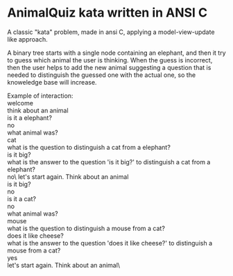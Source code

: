 # AnimalQuiz kata written in ANSI C

A classic "kata" problem, made in ansi C, applying a model-view-update like approach.

A binary tree starts with a single node containing an elephant, and then it try to guess which animal the user is thinking.
When the guess is incorrect, then the user helps to add the new animal suggesting a question that is needed to distinguish the guessed one with the actual one, so the knoweledge base will increase.

Example of interaction:\
welcome\
think about an animal\
is it a elephant?\
no\
what animal was?\
cat\
what is the question to distinguish a cat from a elephant?\
is it big?\
what is the answer to the question 'is it big?' to distinguish a cat from a elephant?\
no\ 
let's start again. Think about an animal\
is it big?\
no\
is it a cat?\
no\
what animal was?\
mouse\
what is the question to distinguish a mouse from a cat?\
does it like cheese?\
what is the answer to the question 'does it like cheese?' to distinguish a mouse from a cat?\
yes\
let's start again. Think about an animal\

